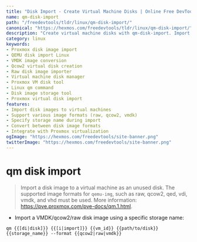 ```yaml
---
title: "Disk Import - Create Virtual Machine Disks | Online Free DevTools by Hexmos"
name: qm-disk-import
path: "/freedevtools/tldr/linux/qm-disk-import/"
canonical: "https://hexmos.com/freedevtools/tldr/linux/qm-disk-import/"
description: "Create virtual machine disks with qm-disk-import. Import VMDK, qcow2, and raw images into Proxmox VMs. Free online tool, no registration required."
category: linux
keywords:
- Proxmox disk image import
- QEMU disk import Linux
- VMDK image conversion
- Qcow2 virtual disk creation
- Raw disk image importer
- Virtual machine disk manager
- Proxmox VM disk tool
- Linux qm command
- Disk image storage tool
- Proxmox virtual disk import
features:
- Import disk images to virtual machines
- Support various image formats (raw, qcow2, vmdk)
- Specify storage name during import
- Convert between disk image formats
- Integrate with Proxmox virtualization
ogImage: "https://hexmos.com/freedevtools/site-banner.png"
twitterImage: "https://hexmos.com/freedevtools/site-banner.png"
---
```


# qm disk import

> Import a disk image to a virtual machine as an unused disk.
> The supported image formats for `qemu-img`, such as raw, qcow2, qed, vdi, vmdk, and vhd must be used.
> More information: <https://pve.proxmox.com/pve-docs/qm.1.html>.

- Import a VMDK/qcow2/raw disk image using a specific storage name:

`qm {{[di|disk]}} {{[i|import]}} {{vm_id}} {{path/to/disk}} {{storage_name}} --format {{qcow2|raw|vmdk}}`

